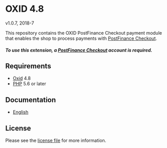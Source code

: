 # OXID 4.8

v1.0.7, 2018-7

This repository contains the OXID  PostFinance Checkout payment module that enables the shop to process payments with [PostFinance Checkout](https://www.postfinance.ch).

##### To use this extension, a [PostFinance Checkout](https://www.postfinance.ch) account is required.

## Requirements

* [Oxid](https://www.oxid-esales.com/) 4.8
* [PHP](http://php.net/) 5.6 or later

## Documentation

* [English](https://plugin-documentation.postfinance-checkout.ch/pfpayments/oxid-4.8/1.0.7/docs/en/documentation.html)

## License

Please see the [license file](https://github.com/pfpayments/oxid-4.8/blob/1.0.7/LICENSE) for more information.